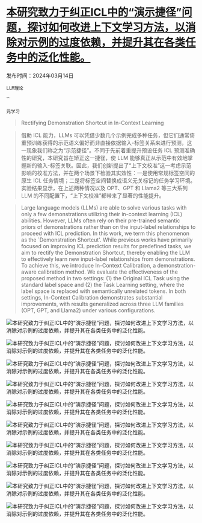 # [本研究致力于纠正ICL中的“演示捷径”问题，探讨如何改进上下文学习方法，以消除对示例的过度依赖，并提升其在各类任务中的泛化性能。](https://arxiv.org/abs/2403.09488)

发布时间：2024年03月14日

`LLM理论`

``

`元学习`

> Rectifying Demonstration Shortcut in In-Context Learning

> 借助 ICL 能力，LLMs 可以凭借少数几个示例完成多种任务，但它们通常倚重预训练获得的示范语义偏好而非直接依据输入-标签关系来进行预测，这一现象我们称之为“示范捷径”。不同于先前着重提升预设任务 ICL 预测准确性的研究，本研究旨在矫正这一捷径，使 LLM 能够真正从示范中有效地掌握新的输入-标签关联。因此，我们创新提出了“上下文校准”这一考虑示范影响的校准方法，并在两个场景下检验其实效性：一是使用常规标签空间的原生 ICL 任务情境；二是将标签空间替换成语义无关标记的任务学习环境。实验结果显示，在上述两种情况以及 OPT、GPT 和 Llama2 等三大系列 LLM 的不同配置下，“上下文校准”都带来了显著的性能提升。

> Large language models (LLMs) are able to solve various tasks with only a few demonstrations utilizing their in-context learning (ICL) abilities. However, LLMs often rely on their pre-trained semantic priors of demonstrations rather than on the input-label relationships to proceed with ICL prediction. In this work, we term this phenomenon as the `Demonstration Shortcut'. While previous works have primarily focused on improving ICL prediction results for predefined tasks, we aim to rectify the Demonstration Shortcut, thereby enabling the LLM to effectively learn new input-label relationships from demonstrations. To achieve this, we introduce In-Context Calibration, a demonstration-aware calibration method. We evaluate the effectiveness of the proposed method in two settings: (1) the Original ICL Task using the standard label space and (2) the Task Learning setting, where the label space is replaced with semantically unrelated tokens. In both settings, In-Context Calibration demonstrates substantial improvements, with results generalized across three LLM families (OPT, GPT, and Llama2) under various configurations.

![本研究致力于纠正ICL中的“演示捷径”问题，探讨如何改进上下文学习方法，以消除对示例的过度依赖，并提升其在各类任务中的泛化性能。](../../../paper_images/2403.09488/x1.png)

![本研究致力于纠正ICL中的“演示捷径”问题，探讨如何改进上下文学习方法，以消除对示例的过度依赖，并提升其在各类任务中的泛化性能。](../../../paper_images/2403.09488/x2.png)

![本研究致力于纠正ICL中的“演示捷径”问题，探讨如何改进上下文学习方法，以消除对示例的过度依赖，并提升其在各类任务中的泛化性能。](../../../paper_images/2403.09488/x3.png)

![本研究致力于纠正ICL中的“演示捷径”问题，探讨如何改进上下文学习方法，以消除对示例的过度依赖，并提升其在各类任务中的泛化性能。](../../../paper_images/2403.09488/x4.png)

![本研究致力于纠正ICL中的“演示捷径”问题，探讨如何改进上下文学习方法，以消除对示例的过度依赖，并提升其在各类任务中的泛化性能。](../../../paper_images/2403.09488/gpt_permute.png)

![本研究致力于纠正ICL中的“演示捷径”问题，探讨如何改进上下文学习方法，以消除对示例的过度依赖，并提升其在各类任务中的泛化性能。](../../../paper_images/2403.09488/symbol_small.png)

![本研究致力于纠正ICL中的“演示捷径”问题，探讨如何改进上下文学习方法，以消除对示例的过度依赖，并提升其在各类任务中的泛化性能。](../../../paper_images/2403.09488/opt_llama2_permute.png)

![本研究致力于纠正ICL中的“演示捷径”问题，探讨如何改进上下文学习方法，以消除对示例的过度依赖，并提升其在各类任务中的泛化性能。](../../../paper_images/2403.09488/symbol_large.png)

![本研究致力于纠正ICL中的“演示捷径”问题，探讨如何改进上下文学习方法，以消除对示例的过度依赖，并提升其在各类任务中的泛化性能。](../../../paper_images/2403.09488/more_k.png)

![本研究致力于纠正ICL中的“演示捷径”问题，探讨如何改进上下文学习方法，以消除对示例的过度依赖，并提升其在各类任务中的泛化性能。](../../../paper_images/2403.09488/x5.png)